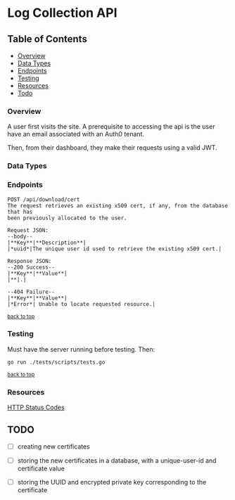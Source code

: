 # Log Collection API

## Table of Contents

- [Overview](#overview)
- [Data Types](#data-types)
- [Endpoints](#endpoints)
- [Testing](#testing)
- [Resources](#resources)
- [Todo](#todo)

### Overview
A user first visits the site. 
A prerequisite to accessing the api is the user have an email associated with an
Auth0 tenant.

Then, from their dashboard, they make their requests using a valid JWT.

### Data Types

### Endpoints
```
POST /api/download/cert
The request retrieves an existing x509 cert, if any, from the database that has
been previously allocated to the user.

Request JSON: 
--body--
|**Key**|**Description**|
|*uuid*|The unique user id used to retrieve the existing x509 cert.|

Response JSON:
--200 Success--
|**Key**|**Value**|
|**|.|

--404 Failure--
|**Key**|**Value**|
|*Error*| Unable to locate requested resource.|
```

<a href="#table-of-contents" style="font-size:smaller;">back to top</a>

### Testing
Must have the server running before testing. Then:
```
go run ./tests/scripts/tests.go
```

<a href="#table-of-contents" style="font-size:smaller;">back to top</a>


### Resources
[HTTP Status Codes](https://developer.mozilla.org/en-US/docs/Web/HTTP/Status#client_error_responses)

## TODO
- [ ] creating new certificates
- [ ] storing the new certificates in a database, with a unique-user-id and certificate value
- [ ] storing the UUID and encrypted private key corresponding to the certificate


